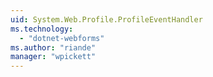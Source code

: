 ```yaml
---
uid: System.Web.Profile.ProfileEventHandler
ms.technology: 
  - "dotnet-webforms"
ms.author: "riande"
manager: "wpickett"
---
```

